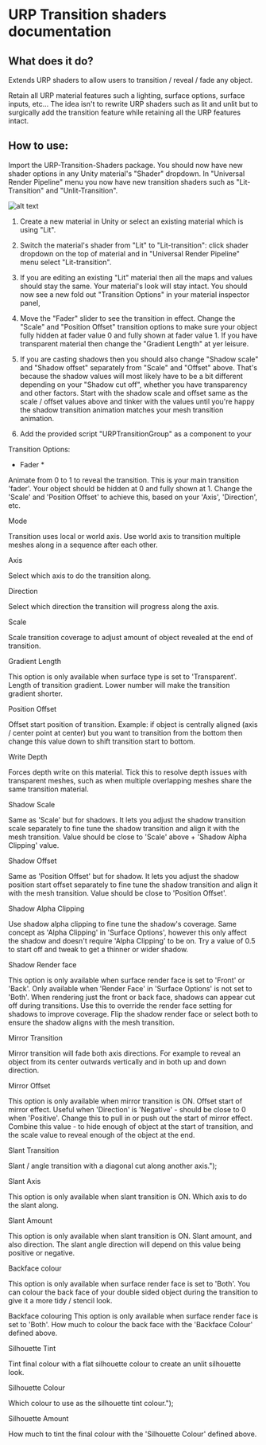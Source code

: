 # **URP Transition shaders documentation**
 
## What does it do?

Extends URP shaders to allow users to transition / reveal / fade any object.

Retain all URP material features such a lighting, surface options, surface inputs, etc...
The idea isn't to rewrite URP shaders such as lit and unlit but to surgically add the transition feature while retaining all the URP features intact.

## How to use:

Import the URP-Transition-Shaders package. You should now have new shader options in any Unity material's "Shader" dropdown. In "Universal Render Pipeline" menu you now have new transition shaders such as "Lit-Transition" and "Unlit-Transition".

![alt text](https://github.com/evvvvil/urptranstionshaders-docs/blob/main/Screenshot01.png?raw=true)

1. Create a new material in Unity or select an existing material which is using "Lit".

2. Switch the material's shader from "Lit" to "Lit-transition": click shader dropdown on the top of material and in  "Universal Render Pipeline" menu select "Lit-transition".

3. If you are editing an existing "Lit" material then all the maps and values should stay the same. Your material's look will stay intact. You should now see a new fold out "Transition Options" in your material inspector panel,

4. Move the "Fader" slider to see the transition in effect. Change the "Scale" and "Position Offset" transition options to make sure your object fully hidden at fader value 0 and fully shown at fader value 1. If you have transparent material then change the "Gradient Length" at yer leisure.

5. If you are casting shadows then you should also change "Shadow scale" and "Shadow offset" separately from "Scale" and "Offset" above. That's because the shadow values will most likely have to be a bit different depending on your "Shadow cut off", whether you have transparency and other factors. Start with the shadow scale and offset  same as the scale / offset values above and tinker with the values until you're happy the shadow transition animation matches your mesh transition animation. 

6. Add the provided script "URPTransitionGroup" as a component to your

Transition Options:

* Fader * 

Animate from 0 to 1 to reveal the transition. This is your main transition 'fader'. Your object should be hidden at 0 and fully shown at 1. Change the 'Scale' and 'Position Offset' to achieve this, based on your 'Axis', 'Direction', etc.

Mode

Transition uses local or world axis. Use world axis to transition multiple meshes along in a sequence after each other.

Axis

Select which axis to do the transition along.

Direction

Select which direction the transition will progress along the axis.

Scale

Scale transition coverage to adjust amount of object revealed at the end of transition.

Gradient Length

This option is only available when surface  type is set to 'Transparent'. 
Length of transition gradient. Lower number will make the transition gradient shorter.

Position Offset

Offset start position of transition. Example: if object is centrally aligned (axis / center point at center) but you want to transition from the bottom then change this value down to shift transition start to bottom.

Write Depth

Forces depth write on this material. Tick this to resolve depth issues with transparent meshes, such as when multiple overlapping meshes share the same transition material.

Shadow Scale

Same as 'Scale' but for shadows. It lets you adjust the shadow transition scale separately to fine tune the shadow transition and align it with the mesh transition. Value should be close to 'Scale' above + 'Shadow Alpha Clipping' value.

Shadow Offset

Same as 'Position Offset' but for shadow. It lets you adjust the shadow position start offset separately to fine tune the shadow transition and align it with the mesh transition. Value should be close to 'Position Offset'.

Shadow Alpha Clipping

Use shadow alpha clipping to fine tune the shadow's coverage. Same concept as 'Alpha Clipping' in 'Surface Options', however this only affect the shadow and doesn't require 'Alpha Clipping' to be on. Try a value of 0.5 to start off and tweak to get a thinner or wider shadow.

Shadow Render face

This option is only available when surface render face is set to 'Front' or 'Back'. 
Only available when 'Render Face' in 'Surface Options' is not set to 'Both'. When rendering just the front or back face, shadows can appear cut off during transitions. Use this to override the render face setting for shadows to improve coverage. Flip the shadow render face or select both to ensure the shadow aligns with the mesh transition.

Mirror Transition

Mirror transition will fade both axis directions. For example to reveal an object from its center outwards vertically and in both up and down direction.

Mirror Offset

This option is only available when mirror transition is ON. 
Offset start of mirror effect. Useful when 'Direction' is 'Negative' - should be close to 0 when 'Positive'. Change this to pull in or push out the start of mirror effect. Combine this value - to hide enough of object at the start of transition, and the scale value to reveal enough of the object at the end.

Slant Transition

Slant / angle transition with a diagonal cut along another axis.");

Slant Axis

This option is only available when slant transition is ON. 
Which axis to do the slant along.

Slant Amount

This option is only available when slant transition is ON. 
Slant amount, and also direction. The slant angle direction will depend on this value being positive or negative.

Backface colour

This option is only available when surface render face is set to 'Both'. 
You can colour the back face of your double sided object during the transition to give it a more tidy / stencil look.

Backface colouring
This option is only available when surface render face is set to 'Both'. 
How much to colour the back face with the 'Backface Colour' defined above.

Silhouette Tint

Tint final colour with a flat silhouette colour to create an unlit silhouette look.

Silhouette Colour

Which colour to use as the silhouette tint colour.");

Silhouette Amount

How much to tint the final colour with the 'Silhouette Colour' defined above.